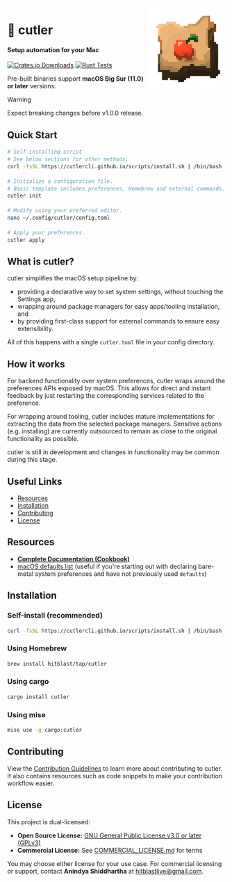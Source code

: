 <img src="assets/logo.png" width="180px" align="right">

# 🍎 cutler

#### Setup automation for your Mac

[![Crates.io Downloads](https://img.shields.io/crates/d/cutler?style=social&logo=Rust)](https://crates.io/crates/cutler)
[![Rust Tests](https://github.com/cutlerCLI/cutler/actions/workflows/tests.yml/badge.svg)](https://github.com/cutlerCLI/cutler/actions/workflows/tests.yml)

Pre-built binaries support **macOS Big Sur (11.0) or later** versions.

> [!WARNING]
> Expect breaking changes before v1.0.0 release.

## Quick Start

```bash
# Self-installing script
# See below sections for other methods.
curl -fsSL https://cutlercli.github.io/scripts/install.sh | /bin/bash

# Initialize a configuration file.
# Basic template includes preferences, Homebrew and external commands.
cutler init

# Modify using your preferred editor.
nano ~/.config/cutler/config.toml

# Apply your preferences.
cutler apply
```

## What is cutler?

cutler simplifies the macOS setup pipeline by:

- providing a declarative way to set system settings, without touching the Settings app,
- wrapping around package managers for easy apps/tooling installation, and
- by providing first-class support for external commands to ensure easy extensibility.

All of this happens with a single `cutler.toml` file in your config directory.

## How it works

For backend functionality over system preferences, cutler wraps around the preferences APIs exposed by macOS. This allows for direct and instant feedback by just restarting the corresponding services related to the preference.

For wrapping around tooling, cutler includes mature implementations for extracting the data from the selected package managers.
Sensitive actions (e.g. installing) are currently outsourced to remain as close to the original functionality as possible.

cutler is still in development and changes in functionality may be common during this stage.

## Useful Links

- [Resources](#resources)
- [Installation](#installation)
- [Contributing](#contributing)
- [License](#license)

## Resources

- [**Complete Documentation (Cookbook)**](https://cutlercli.github.io/cookbook)
- [macOS defaults list](https://macos-defaults.com) (useful if you're starting out with declaring bare-metal system preferences and have not previously used `defaults`)

## Installation

### Self-install (recommended)

```bash
curl -fsSL https://cutlercli.github.io/scripts/install.sh | /bin/bash
```

### Using Homebrew

```bash
brew install hitblast/tap/cutler
```

### Using cargo

```bash
cargo install cutler
```

### Using mise

```bash
mise use -g cargo:cutler
```

## Contributing

View the [Contribution Guidelines](https://cutlercli.github.io/cookbook/guidelines/contributing.html) to learn more about contributing to cutler. It also contains resources such as code snippets to make your contribution workflow easier.

## License

This project is dual-licensed:

- **Open Source License:** [GNU General Public License v3.0 or later (GPLv3)](https://github.com/cutlerCLI/cutler/blob/master/LICENSE.md)
- **Commercial License:** See [COMMERCIAL_LICENSE.md](https://github.com/cutlerCLI/cutler/blob/master/COMMERCIAL_LICENSE.md) for terms

You may choose either license for your use case.
For commercial licensing or support, contact **Anindya Shiddhartha** at [hitblastlive@gmail.com](mailto:hitblastlive@gmail.com).
